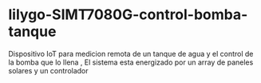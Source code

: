 # lilygo-SIMT7080G-control-bomba-tanque
Dispositivo IoT para medicion remota de un tanque de agua y el control de la bomba que lo llena , El sistema esta energizado por un array de paneles solares y un controlador

